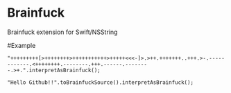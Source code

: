 Brainfuck
=========

Brainfuck extension for Swift/NSString

#Example

    "+++++++++[>++++++++>+++++++++++>+++++<<<-]>.>++.+++++++..+++.>-.------------.<++++++++.--------.+++.------.--------.>+.".interpretAsBrainfuck();
    
	"Hello Github!!".toBrainfuckSource().interpretAsBrainfuck();